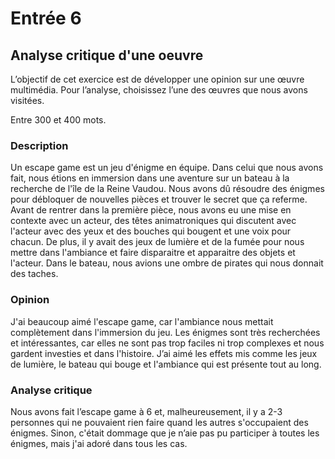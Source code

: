 # Entrée 6
## Analyse critique d'une oeuvre

L’objectif de cet exercice est de développer une opinion sur une œuvre multimédia. Pour l’analyse, choisissez l’une des œuvres que nous avons visitées. 

Entre 300 et 400 mots. 

### Description 

Un escape game est un jeu d'énigme en équipe. Dans celui que nous avons fait, nous étions en immersion dans une aventure sur un bateau à la recherche de l'île de la Reine Vaudou. Nous avons dû résoudre des énigmes pour débloquer de nouvelles pièces et trouver le secret que ça referme. Avant de rentrer dans la première pièce, nous avons eu une mise en contexte avec un acteur, des têtes animatroniques qui discutent avec l'acteur avec des yeux et des bouches qui bougent et une voix pour chacun. De plus, il y avait des jeux de lumière et de la fumée pour nous mettre dans l'ambiance et faire disparaitre et apparaitre des objets et l'acteur. Dans le bateau, nous avions une ombre de pirates qui nous donnait des taches. 

### Opinion
J'ai beaucoup aimé l'escape game, car l'ambiance nous mettait complètement dans l'immersion du jeu. Les énigmes sont très recherchées et intéressantes, car elles ne sont pas trop faciles ni trop complexes et nous gardent investies et dans l'histoire. J’ai aimé les effets mis comme les jeux de lumière, le bateau qui bouge et l'ambiance qui est présente tout au long.

### Analyse critique

Nous avons fait l’escape game à 6 et, malheureusement, il y a 2-3 personnes qui ne pouvaient rien faire quand les autres s'occupaient des énigmes. Sinon, c'était dommage que je n’aie pas pu participer à toutes les énigmes, mais j'ai adoré dans tous les cas.
